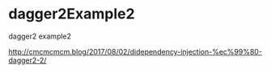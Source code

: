 # dagger2Example2
dagger2 example2

http://cmcmcmcm.blog/2017/08/02/didependency-injection-%ec%99%80-dagger2-2/
